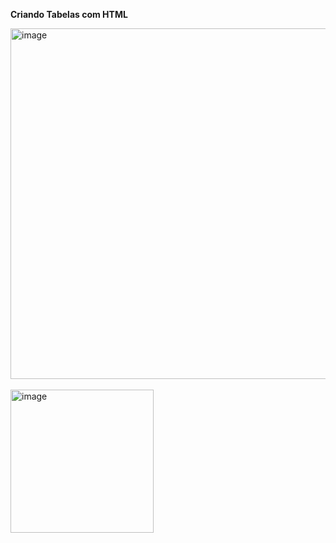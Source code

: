 **Criando Tabelas com HTML**


<img width="561" alt="image" src="https://github.com/user-attachments/assets/02797a51-a342-4a59-8dc1-bd9c851be766" />
<br><br>



<img width="229" alt="image" src="https://github.com/user-attachments/assets/3aa56f46-927b-479b-b078-f86f8aa554d4" />

